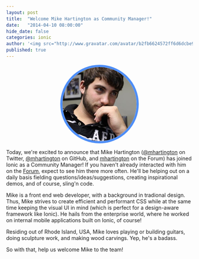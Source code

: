```yaml
---
layout: post
title:  "Welcome Mike Hartington as Community Manager!"
date:   "2014-04-10 08:00:00"
hide_date: false
categories: ionic
author: '<img src="http://www.gravatar.com/avatar/b2fb6624572ff6d6dcbe98bd787b9e9b.png?s=48&amp;d=mm" class="author-icon"><a href="http://twitter.com/benjsperry" target="_blank">@benjsperry</a>'
published: true
---
```


<div style="height: 200px; width: 200px; border-radius: 600px; border: 6px solid #4e8ef7; overflow: hidden; margin: 15px auto"> 
  <img src="/img/blog/mike-lg.png" alt="Mike Hartington">
</div>

Today, we're excited to announce that Mike Hartington ([@mhartington](https://twitter.com/mhartington) on Twitter, [@mhartington](https://github.com/mhartington) on GitHub, and [mhartington](http://forum.ionicframework.com/users/mhartington/activity)  on the Forum) has joined Ionic as a Community Manager! If you haven't already interacted with him on the [Forum](forum.ionicframework.com), expect to see him there more often. He'll be helping out on a daily basis fielding questions/ideas/suggestions, creating inspirational demos, and of course, sling'n code.

<!-- more -->

Mike is a front end web developer, with a background in tradional design. Thus, Mike strives to create efficient and performant CSS while at the same time keeping the visual UI in mind (which is perfect for a design-aware framework like Ionic). He hails from the enterprise world, where he worked on internal mobile applications built on Ionic, of course!

Residing out of Rhode Island, USA, Mike loves playing or building guitars, doing sculpture work, and making wood carvings. Yep, he's a badass.

So with that, help us welcome Mike to the team!
